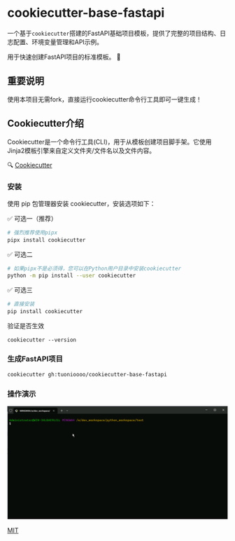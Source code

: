# cookiecutter-base-fastapi

一个基于`cookiecutter`搭建的FastAPI基础项目模板，提供了完整的项目结构、日志配置、环境变量管理和API示例。
  
用于快速创建FastAPI项目的标准模板。 🚀  

## 重要说明  

使用本项目无需fork，直接运行cookiecutter命令行工具即可一键生成！  

## Cookiecutter介绍  

Cookiecutter是一个命令行工具(CLI)，用于从模板创建项目脚手架。它使用Jinja2模板引擎来自定义文件夹/文件名以及文件内容。  

🔍 [Cookiecutter](https://github.com/cookiecutter/cookiecutter)

### 安装

使用 pip 包管理器安装 cookiecutter，安装选项如下：

✅ 可选一（推荐）

```bash
# 强烈推荐使用pipx
pipx install cookiecutter
```

✅ 可选二
  
```bash
# 如果pipx不是必须得，您可以在Python用户目录中安装cookiecutter
python -m pip install --user cookiecutter
```

✅ 可选三

```bash
# 直接安装
pip install cookiecutter  
```

验证是否生效

```
cookiecutter --version
```

### 生成FastAPI项目
```bash  
cookiecutter gh:tuonioooo/cookiecutter-base-fastapi 
```  

### 操作演示  

![示例](./docs/cookiecutter-base-fastapi-cli.gif)  


[MIT](LICENSE)

